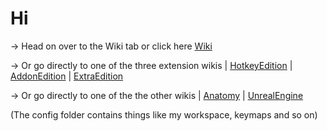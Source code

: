 # Hi
-> Head on over to the Wiki tab or click here [Wiki](https://github.com/Epicrex/3DArtistsHandbook/wiki)

-> Or go directly to one of the three extension wikis
| [HotkeyEdition](https://github.com/Epicrex/3DArtistsHandbookHotkeyEdition/wiki)
| [AddonEdition](https://github.com/Epicrex/3DArtistsHandbookAddonEdition/wiki)
| [ExtraEdition](https://github.com/Epicrex/3DArtistsHandbookExtraEdition/wiki)

-> Or go directly to one of the the other wikis
| [Anatomy](https://github.com/Epicrex/Anatomy/wiki)
| [UnrealEngine](https://github.com/Epicrex/UnrealEngine/wiki)

(The config folder contains things like my workspace, keymaps and so on)


